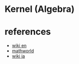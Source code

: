 # Kernel (Algebra)


# references
- [wiki en](https://en.wikipedia.org/wiki/Kernel_(algebra))
- [mathworld](https://mathworld.wolfram.com/Kernel.html) 
- [wiki ja](https://ja.wikipedia.org/wiki/%E6%A0%B8_(%E4%BB%A3%E6%95%B0%E5%AD%A6))